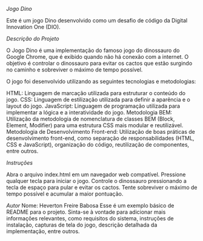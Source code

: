 *Jogo Dino*

Este é um jogo Dino desenvolvido como um desafio de código da Digital Innovation One (DIO).

*Descrição do Projeto*

O Jogo Dino é uma implementação do famoso jogo do dinossauro do Google Chrome, que é exibido quando não há conexão com a internet. O objetivo é controlar o dinossauro para evitar os cactos que estão surgindo no caminho e sobreviver o máximo de tempo possível.

O jogo foi desenvolvido utilizando as seguintes tecnologias e metodologias:

HTML: Linguagem de marcação utilizada para estruturar o conteúdo do jogo.
CSS: Linguagem de estilização utilizada para definir a aparência e o layout do jogo.
JavaScript: Linguagem de programação utilizada para implementar a lógica e a interatividade do jogo.
Metodologia BEM: Utilização da metodologia de nomenclatura de classes BEM (Block, Element, Modifier) para uma estrutura CSS mais modular e reutilizável.
Metodologia de Desenvolvimento Front-end: Utilização de boas práticas de desenvolvimento front-end, como separação de responsabilidades (HTML, CSS e JavaScript), organização do código, reutilização de componentes, entre outros.

*Instruções*

Abra o arquivo index.html em um navegador web compatível.
Pressione qualquer tecla para iniciar o jogo.
Controle o dinossauro pressionando a tecla de espaço para pular e evitar os cactos.
Tente sobreviver o máximo de tempo possível e acumular a maior pontuação.

*Autor*
Nome: Heverton Freire Babosa
Esse é um exemplo básico de README para o projeto. Sinta-se à vontade para adicionar mais informações relevantes, como requisitos do sistema, instruções de instalação, capturas de tela do jogo, descrição detalhada da implementação, entre outros.


